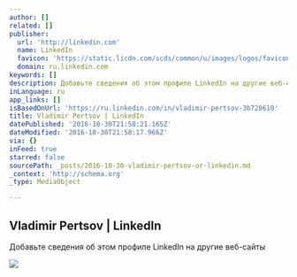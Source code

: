 ```yaml
---
author: []
related: []
publisher:
  url: 'http://linkedin.com'
  name: LinkedIn
  favicon: 'https://static.licdn.com/scds/common/u/images/logos/favicons/v1/favicon.ico'
  domain: ru.linkedin.com
keywords: []
description: Добавьте сведения об этом профиле LinkedIn на другие веб-сайты
inLanguage: ru
app_links: []
isBasedOnUrl: 'https://ru.linkedin.com/in/vladimir-pertsov-3b728610'
title: Vladimir Pertsov | LinkedIn
datePublished: '2016-10-30T21:58:21.165Z'
dateModified: '2016-10-30T21:58:17.966Z'
via: {}
inFeed: true
starred: false
sourcePath: _posts/2016-10-30-vladimir-pertsov-or-linkedin.md
_context: 'http://schema.org'
_type: MediaObject

---
```

<article style=""><h1>Vladimir Pertsov | LinkedIn</h1><p>Добавьте сведения об этом профиле LinkedIn на другие веб-сайты</p><img src="https://media.licdn.com/mpr/mpr/shrinknp_200_200/p/1/000/034/37c/2d62ffa.jpg" /></article>